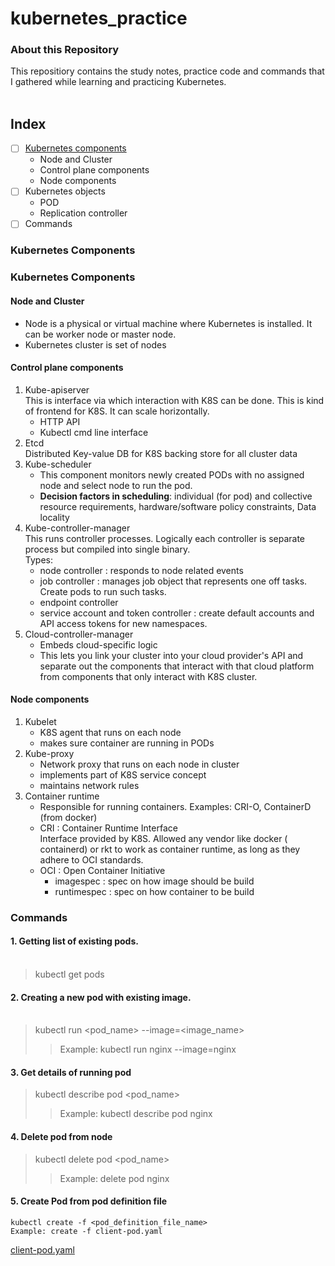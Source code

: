  # kubernetes_practice

### About this Repository
This repositiory contains the study notes, practice code and commands that I gathered while learning and practicing Kubernetes.
<br><br>

## <a name='toc'>Index</a>
- [ ] [Kubernetes components](#k8sComponents)
  * Node and Cluster
  * Control plane components
  * Node components
- [ ] Kubernetes objects
  * POD
  * Replication controller
- [ ] Commands

### Kubernetes Components
### <a name='k8sComponents'>Kubernetes Components</a>
#### Node and Cluster
- Node is a physical or virtual machine where Kubernetes is installed. It can be worker node or master node.
- Kubernetes cluster is set of nodes

#### Control plane components
1. Kube-apiserver<br>
    This is interface via which interaction with K8S can be done. This is kind of frontend for K8S. It can scale horizontally.
   - HTTP API
   - Kubectl cmd line interface
3. Etcd <br> Distributed Key-value DB for K8S backing store for all cluster data
4. Kube-scheduler <br>
   - This component monitors newly created PODs with no assigned node and select node to run the pod.
   - **Decision factors in scheduling**: individual (for pod) and collective resource requirements, hardware/software policy constraints, Data locality
6. Kube-controller-manager <br>
    This runs controller processes. Logically each controller is separate process but compiled into single binary. <br>
    Types:
    + node controller : responds to node related events
    + job controller : manages job object that represents one off tasks. Create pods to run such tasks.
    + endpoint controller
    + service account and token controller : create default accounts and API access tokens for new namespaces.
8. Cloud-controller-manager
   + Embeds cloud-specific logic
   + This lets you link your cluster into your cloud provider's API and separate out the components that interact with that cloud platform from components that only interact with K8S cluster.

#### Node components
1. Kubelet
   - K8S agent that runs on each node
   - makes sure container are running in PODs
3. Kube-proxy
   - Network proxy that runs on each node in cluster
   - implements part of K8S service concept
   - maintains network rules
5. Container runtime
   - Responsible for running containers. Examples: CRI-O, ContainerD (from docker)
   - CRI : Container Runtime Interface <br>
       Interface provided by K8S. Allowed any vendor like docker ( containerd) or rkt to work as container runtime, as long as they adhere to OCI standards.
   - OCI : Open  Container Initiative <br>
       * imagespec : spec on how image should be build
       * runtimespec : spec on how container to be build
         

### Commands
#### 1. Getting list of existing pods. <br><br></b>
> kubectl get pods

#### 2. Creating a new pod with existing image. <br><br></b>
> kubectl run <pod_name> --image=<image_name>
>> Example:  kubectl run nginx --image=nginx

#### 3. Get details of running pod
> kubectl describe pod <pod_name>
>> Example: kubectl describe pod nginx

#### 4. Delete pod from node
> kubectl delete pod <pod_name>
>> Example: delete pod nginx

#### 5. Create Pod from pod definition file
    kubectl create -f <pod_definition_file_name>
    Example: create -f client-pod.yaml
[client-pod.yaml](https://github.com/amolbinwade/kubernetes_practice/blob/master/client-pod.yaml)


  
